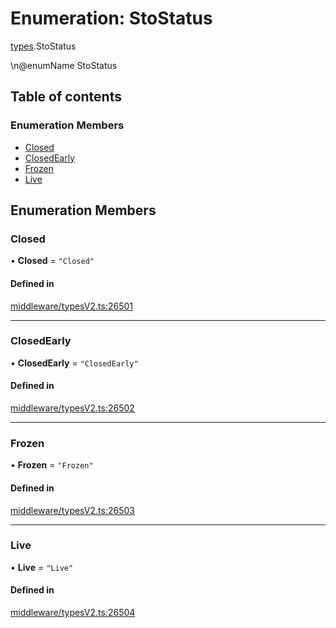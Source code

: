 # Enumeration: StoStatus

[types](../wiki/types).StoStatus

\n@enumName StoStatus

## Table of contents

### Enumeration Members

- [Closed](../wiki/types.StoStatus#closed)
- [ClosedEarly](../wiki/types.StoStatus#closedearly)
- [Frozen](../wiki/types.StoStatus#frozen)
- [Live](../wiki/types.StoStatus#live)

## Enumeration Members

### Closed

• **Closed** = ``"Closed"``

#### Defined in

[middleware/typesV2.ts:26501](https://github.com/PolymeshAssociation/polymesh-sdk/blob/91c2d2d8/src/middleware/typesV2.ts#L26501)

___

### ClosedEarly

• **ClosedEarly** = ``"ClosedEarly"``

#### Defined in

[middleware/typesV2.ts:26502](https://github.com/PolymeshAssociation/polymesh-sdk/blob/91c2d2d8/src/middleware/typesV2.ts#L26502)

___

### Frozen

• **Frozen** = ``"Frozen"``

#### Defined in

[middleware/typesV2.ts:26503](https://github.com/PolymeshAssociation/polymesh-sdk/blob/91c2d2d8/src/middleware/typesV2.ts#L26503)

___

### Live

• **Live** = ``"Live"``

#### Defined in

[middleware/typesV2.ts:26504](https://github.com/PolymeshAssociation/polymesh-sdk/blob/91c2d2d8/src/middleware/typesV2.ts#L26504)
